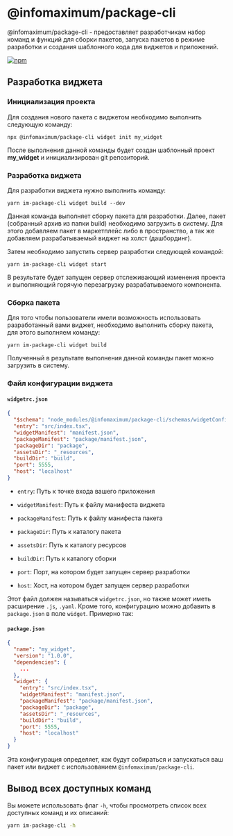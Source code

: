 # @infomaximum/package-cli

@infomaximum/package-cli - предоставляет разработчикам набор команд и функций для сборки пакетов, запуска пакетов в режиме разработки и создания шаблонного кода для виджетов и приложений.

<a href="https://www.npmjs.com/package/@infomaximum/package-cli">
    <img alt="npm" src="https://img.shields.io/npm/v/@infomaximum/package-cli?style=for-the-badge">
</a>

## Разработка виджета

### Инициализация проекта

Для создания нового пакета с виджетом необходимо выполнить следующую команду:

`npx @infomaximum/package-cli widget init my_widget`

После выполнения данной команды будет создан шаблонный проект **my_widget** и инициализирован git репозиторий.

### Разработка виджета

Для разработки виджета нужно выполнить команду:

`yarn im-package-cli widget build --dev`

Данная команда выполняет сборку пакета для разработки. Далее, пакет (собранный архив из папки build) необходимо загрузить в систему. Для этого добавляем пакет в маркетплейс либо в пространство, а так же добавляем разрабатываемый виджет на холст (дашбординг).

Затем необходимо запустить сервер разработки следующей командой:

`yarn im-package-cli widget start`

В результате будет запущен сервер отслеживающий изменения проекта и выполняющий горячую перезагрузку разрабатываемого компонента.

### Сборка пакета

Для того чтобы пользователи имели возможность использовать разработанный вами виджет, необходимо выполнить сборку пакета, для этого выполняем команду:

`yarn im-package-cli widget build`

Полученный в результате выполнения данной команды пакет можно загрузить в систему.

### Файл конфигурации виджета

#### **`widgetrc.json`**

```json
{
  "$schema": "node_modules/@infomaximum/package-cli/schemas/widgetConfigSchema.json",
  "entry": "src/index.tsx",
  "widgetManifest": "manifest.json",
  "packageManifest": "package/manifest.json",
  "packageDir": "package",
  "assetsDir": "_resources",
  "buildDir": "build",
  "port": 5555,
  "host": "localhost"
}
```

- `entry`: Путь к точке входа вашего приложения
- `widgetManifest`: Путь к файлу манифеста виджета

- `packageManifest`: Путь к файлу манифеста пакета

- `packageDir`: Путь к каталогу пакета

- `assetsDir`: Путь к каталогу ресурсов

- `buildDir`: Путь к каталогу сборки

- `port`: Порт, на котором будет запущен сервер разработки

- `host`: Хост, на котором будет запущен сервер разработки

Этот файл должен называться `widgetrc.json`, но также может иметь расширение `.js`, `.yaml`. Кроме того, конфигурацию можно добавить в `package.json` в поле `widget`. Примерно так:

#### **`package.json`**

```json
{
  "name": "my_widget",
  "version": "1.0.0",
  "dependencies": {
    ...
  },
  "widget": {
    "entry": "src/index.tsx",
    "widgetManifest": "manifest.json",
    "packageManifest": "package/manifest.json",
    "packageDir": "package",
    "assetsDir": "_resources",
    "buildDir": "build",
    "port": 5555,
    "host": "localhost"
  }
}
```

Эта конфигурация определяет, как будут собираться и запускаться ваш пакет или виджет с использованием `@infomaximum/package-cli`.

## Вывод всех доступных команд

Вы можете использовать флаг `-h`, чтобы просмотреть список всех доступных команд и их описаний:

```bash
yarn im-package-cli -h
```

